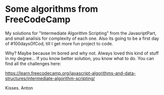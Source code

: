 Some algorithms from FreeCodeCamp
=================================

My solutions for "Intermediate Algorithm Scripting" from the JavasriptPart, and small analisis for complexity of each one.
Also its going to be a first day of #100daysOfCod, till I get more fun project to code.

Why? Maybe because Im bored and why not. Always loved this kind of stuff in my degree... 
If you know better solution, you know what to do. You can find all the challenges here:

https://learn.freecodecamp.org/javascript-algorithms-and-data-structures/intermediate-algorithm-scripting/

Kisses.
Anton
